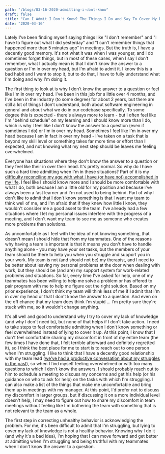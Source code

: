 ```yaml
---
path: "/blogs/03-16-2020-admitting-i-dont-know"
draft: false 
title: "Can I Admit I Don't Know? The Things I Do and Say To Cover My Discomfort"
date: "2020-03-16"
---
```


Lately I've been finding myself saying things like "I don't remember" and "I have to figure out what I did yesterday" and "I can't remember things that happened more than 5 minutes ago" in meetings. But the truth is, I have a decently good memory. It's not what it was when I was younger, and I do sometimes forget things, but in most of these cases, when I say I don't remember, what I actually mean is that I don't know the answer to a question or I'm in over my head, but I'm afraid to admit it. I know this is a bad habit and I want to stop it, but to do that, I have to fully understand what I'm doing and why I'm doing it.

The first thing to look at is why I don't know the answer to a question or feel like I'm in over my head. I've been in this job for a little over 4 months, and I've been in the industry (to some degree) for about 2 years, but there are still a lot of things I don't understand, both about software engineering in general and about what we do in our codebase specifically. To some degree this is expected - there's always more to learn - but I often feel like I'm "behind schedule" on my learning and I should know more than I do, which is why I feel like I don't know the answer to a question (even if sometimes I do) or I'm in over my head. Sometimes I feel like I'm in over my head because I am in fact in over my head - I've taken on a task that is beyond my skill level or something takes far more time or effort than I expected, and not knowing what my next step should be leaves me feeling overwhelmed.

Everyone has situations where they don't know the answer to a question or they feel like their in over their head. It's pretty normal. So why do I have such a hard time admitting when I'm in these situations? Part of it is my [difficulty reconciling my age with what I have (or have not) accomplished in my life](03-09-2020-long-road). I feel like I should know more and I should be more comfortable with what I do, both because I am a little old for my position and because I've always been a fast learner and I'm not used to being behind. Part of why I don't like to admit that I don't know something is that I want my team to think well of me, and I'm afraid that if they knew how little I know, they wouldn't consider me a good asset to the team. I've already had a few situations where I let my personal issues interfere with the progress of a meeting, and I don't want my team to see me as someone who creates more problems than solutions.

As uncomfortable as I feel with the idea of not knowing something, that doesn't mean I should hide that from my teammates. One of the reasons why having a team is important is that it means you don't have to handle anything alone - you may have your set tasks, but the members of your team should be there to help you when you struggle and support you in your work. My team is not (and should not be) my therapist, and I need to be better about leaving my personal problems at the door when dealing with work, but they should be (and are) my support system for work-related problems and situations. So far, every time I've asked for help, one of my teammates has been willing to help me solve a problem or has offered to pair program with me to help me figure out the right solution. Based on my prior experience, I don't think my team will think less of me if I admit that I'm in over my head or that I don't know the answer to a question.  And even on the off chance that my team does think I'm stupid ... I'm pretty sure they're stuck with me, so it wouldn't change anything.

It's all well and good to understand why I try to cover my lack of knowledge (and why I don't need to), but none of that helps if I don't take action. I need to take steps to feel comfortable admitting when I don't know something or feel overwhelmed instead of lying to cover it up. At this point, I know that I don't feel comfortable sharing my discomfort in front of my entire team (the few times I have done that, I felt terrible afterward and definitely regretted it), so I think the best place for me to start is to reach out to one person when I'm struggling. I like to think that I have a decently good relationship with my team lead ([we've had a productive conversation about my struggles in the past](03-02-2020-best-advocate)), so when I find myself feeling overwhelmed or with too many questions to which I don't know the answers, I should probably reach out to him to schedule a meeting to discuss my concerns and get his help (or his guidance on who to ask for help) on the tasks with which I'm struggling. I can also make a list of the things that make me uncomfortable and bring them up in meetings with my manager. At this point, I'd prefer not to discuss my discomfort in larger groups, but if discussing it on a more individual level doesn't help, I may need to figure out how to share my discomfort in team meetings without feeling like I'm bothering the team with something that is not relevant to the team as a whole.

The first step in correcting unhealthy behavior is acknowledging the problem. For me, it's been difficult to admit that I'm struggling, but lying to cover my lack of knowledge is not a healthy behavior. Knowing why I do it (and why it's a bad idea), I'm hoping that I can move forward and get better at admitting when I'm struggling and being truthful with my teammates when I don't know the answer to a question.